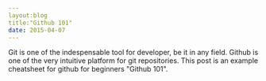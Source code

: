 ```yaml
---
layout:blog
title:"Github 101"
date: 2015-04-07
---
```

Git is one of the indespensable tool for developer, be it in any field. Github is one of the very intuitive platform for git repositories.
This post is an example cheatsheet for github for beginners "Github 101".  

